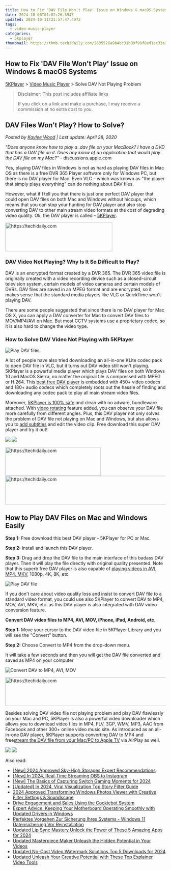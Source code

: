 ```yaml
---
title: How to Fix 'DAV File Won't Play' Issue on Windows & macOS Systems
date: 2024-10-06T01:02:26.394Z
updated: 2024-10-11T21:57:47.497Z
tags:
  - video-music-player
categories:
  - 5kplayer
thumbnail: https://thmb.techidaily.com/2635526a9b4bc31b09f99f8ed1ec33a28f3bd1734d6693f161ca45fe2a6deac2.jpg
---
```


## How to Fix 'DAV File Won't Play' Issue on Windows & macOS Systems

[5KPlayer](https://tools.techidaily.com/5kplayer/products/) \> [Video Music Player](https://tools.techidaily.com/5kplayer/video-music-player/) \> Solve DAV Not Playing Problem

>  Disclaimer: This post includes affiliate links
>
>  If you click on a link and make a purchase, I may receive a commission at no extra cost to you.
>

## DAV Files Won't Play? How to Solve?

 _Posted by [Kaylee Wood](https://www.quora.com/profile/Amanda-Hu-21) | Last update: April 28, 2020_

_"Does anyone know how to play a .dav file on your MacBook? I have a DVD that has a DAV file on it. Does any know of an application that would play the DAV file on my Mac?"_ \- discussions.apple.com

Yes, playing DAV files in Windows is not as hard as playing DAV files in Mac OS as there is a free DVR 365 Player software only for Windows PC, but there is no DAV player for Mac. Even VLC – which was known as "the player that simply plays everything" can do nothing about DAV files. 

However, what if I tell you that there is just one perfect DAV player that could open DAV files on both Mac and Windows without hiccups, which means that you can stop your hunting for DAV player and also stop converting DAV to other main stream video formats at the cost of degrading video quality. Ok, the DAV player is called – [5KPlayer](https://tools.techidaily.com/5kplayer/products/). 

<!-- affiliate ads begin -->
<a href="https://aligracehair.sjv.io/c/5597632/2135358/19272" target="_top" id="2135358">
  <img src="//a.impactradius-go.com/display-ad/19272-2135358" border="0" alt="https://techidaily.com" width="336" height="90"/>
</a>
<img height="0" width="0" src="https://aligracehair.sjv.io/i/5597632/2135358/19272" style="position:absolute;visibility:hidden;" border="0" />
<!-- affiliate ads end -->

### DAV Video Not Playing? Why Is It So Difficult to Play?

DAV is an encrypted format created by a DVR 365\. The DVR 365 video file is originally created with a video recording device such as a closed-circuit television system, certain models of video cameras and certain models of DVRs. DAV files are saved in an MPEG format and are encrypted, so it makes sense that the standard media players like VLC or QuickTime won't playing DAV. 

There are some people suggested that since there is no DAV player for Mac OS X, you can apply a DAV converter for Mac to convert DAV files to MOV/MP4/AVI on Mac. But most CCTV systems use a proprietary codec, so it is also hard to change the video type. 

### How to Solve DAV Video Not Playing with 5KPlayer

![Play DAV files](https://www.5kplayer.com/video-music-player/img/5k-dav-player-308.jpg) 

A lot of people have also tried downloading an all-in-one KLite codec pack to open DAV file in VLC, but it turns out DAV video still won't playing. 5KPlayer is a powerful media player which plays DAV files on both Windows 10 and MacOS Sierra, no matter the original file is compressed with MPEG or H.264\. This [best free DAV player](https://tools.techidaily.com/5kplayer/video-music-player/) is embedded with 450+ video codecs and 180+ audio codecs which completely roots out the hassle of finding and downloading any codec pack to play all main stream video files.

Moreover, [5KPlayer is 100% safe](https://tools.techidaily.com/5kplayer/video-music-player/) and clean with no adware, bundleware attached. With [video rotating](https://tools.techidaily.com/5kplayer/video-music-player/) feature added, you can observe your DAV file more carefully from different angles. Plus, this DAV player not only solves the problem of DAV file not playing on Mac and Windows, but also allows you to [add subtitles](https://tools.techidaily.com/5kplayer/video-music-player/) and edit the video clip. Free download this super DAV player and try it out!

[![](https://www.5kplayer.com/video-music-player/../button/freedownwhitewin.png)](https://tools.techidaily.com/5kplayer/products/) [![](https://www.5kplayer.com/video-music-player/../button/freedownbackmac.png)](https://tools.techidaily.com/5kplayer/products/) 

<!-- affiliate ads begin -->
<a href="https://laganoo.pxf.io/c/5597632/1528681/16446" target="_top" id="1528681">
  <img src="//a.impactradius-go.com/display-ad/16446-1528681" border="0" alt="https://techidaily.com" width="300" height="90"/>
</a>
<img height="0" width="0" src="https://laganoo.pxf.io/i/5597632/1528681/16446" style="position:absolute;visibility:hidden;" border="0" />
<!-- affiliate ads end -->

<!-- affiliate ads begin -->
<a href="https://ephamedtechinc.pxf.io/c/5597632/2136619/26400" target="_top" id="2136619">
  <img src="//a.impactradius-go.com/display-ad/26400-2136619" border="0" alt="https://techidaily.com" width="728" height="90"/>
</a>
<img height="0" width="0" src="https://ephamedtechinc.pxf.io/i/5597632/2136619/26400" style="position:absolute;visibility:hidden;" border="0" />
<!-- affiliate ads end -->

## How to Play DAV Files on Mac and Windows Easily

**Step 1:** Free download this best DAV player - 5KPlayer for PC or Mac. 

**Step 2:** Install and launch this DAV player. 

**Step 3:** Drag and drop the DAV file to the main interface of this badass DAV player. Then it will play the file directly with original quality presented. Note that this superb free DAV player is also capable of [playing videos in AVI, MP4, MKV](https://tools.techidaily.com/5kplayer/video-music-player/), 1080p, 4K, 8K, etc.

![Play DAV file](https://www.5kplayer.com/video-music-player/img/dav-player-308.jpg) 

If you don't care about video quality loss and insist to convert DAV file to a standard video format, you could use also 5KPlayer to convert DAV to MP4, MOV, AVI, MKV, etc. as this DAV player is also integrated with DAV video conversion feature. 

**Convert DAV video files to MP4, AVI, MOV, iPhone, iPad, Android, etc.**

**Step 1:** Move your cursor to the DAV video file in 5KPlayer Library and you will see the "Convert" button.

**Step 2:** Choose Convert to MP4 from the drop-down menu.

It will take a few seconds and then you will get the DAV file converted and saved as MP4 on your computer 

![Convert DAV to MP4, AVI, MOV](https://www.5kplayer.com/video-music-player/img/dav-to-mp4-314.jpg) 

<!-- affiliate ads begin -->
<a href="https://appsumo.8odi.net/c/5597632/2100526/7443" target="_top" id="2100526">
  <img src="//a.impactradius-go.com/display-ad/7443-2100526" border="0" alt="https://techidaily.com" width="728" height="90"/>
</a>
<img height="0" width="0" src="https://appsumo.8odi.net/i/5597632/2100526/7443" style="position:absolute;visibility:hidden;" border="0" />
<!-- affiliate ads end -->

Besides solving DAV video file not playing problem and play DAV flawlessly on your Mac and PC, 5KPlayer is also a powerful video downloader which allows you to download video files in MP4, FLV, 3GP, WMV, MP3, AAC from Facebook and other 300+ online video music site. As introduced as an all-in-one DAV player, 5KPlayer supports converting DAV to MP4 and free[stream the DAV file from your Mac/PC to Apple TV](https://tools.techidaily.com/5kplayer/airplay/) via AirPlay as well.

[![](https://www.5kplayer.com/video-music-player/../button/freedownwhitewin.png)](https://tools.techidaily.com/5kplayer/products/) [![](https://www.5kplayer.com/video-music-player/../button/freedownbackmac.png)](https://tools.techidaily.com/5kplayer/products/)

<ins class="adsbygoogle"
     style="display:block"
     data-ad-format="autorelaxed"
     data-ad-client="ca-pub-7571918770474297"
     data-ad-slot="1223367746"></ins>

<ins class="adsbygoogle"
     style="display:block"
     data-ad-client="ca-pub-7571918770474297"
     data-ad-slot="8358498916"
     data-ad-format="auto"
     data-full-width-responsive="true"></ins>

<span class="atpl-alsoreadstyle">Also read:</span>
<div><ul>
<li><a href="https://fox-links.techidaily.com/new-2024-approved-sky-high-storages-expert-recommendations/"><u>[New] 2024 Approved Sky-High Storages Expert Recommendations</u></a></li>
<li><a href="https://screen-recording.techidaily.com/new-in-2024-real-time-streaming-obs-to-instagram/"><u>[New] In 2024, Real-Time Streaming OBS to Instagram</u></a></li>
<li><a href="https://on-screen-recording.techidaily.com/new-the-basics-of-capturing-switch-gaming-moments-for-2024/"><u>[New] The Basics of Capturing Switch Gaming Moments for 2024</u></a></li>
<li><a href="https://instagram-video-files.techidaily.com/updated-in-2024-viral-visualization-top-story-filter-guide/"><u>[Updated] In 2024, Viral Visualization Top Story Filter Guide</u></a></li>
<li><a href="https://article-knowledge.techidaily.com/2024-approved-transforming-windows-photos-viewer-with-creative-filter-settings-and-soundscape/"><u>2024 Approved Transforming Windows Photos Viewer with Creative Filter Settings & Soundscape</u></a></li>
<li><a href="https://data-safeguard.techidaily.com/drive-engagement-and-sales-using-the-cookiebot-system/"><u>Drive Engagement and Sales Using the Cookiebot System</u></a></li>
<li><a href="https://win-amazing.techidaily.com/expert-advice-keeping-your-motherboard-operating-smoothly-with-updated-drivers-in-windows/"><u>Expert Advice: Keeping Your Motherboard Operating Smoothly with Updated Drivers in Windows</u></a></li>
<li><a href="https://win-unique.techidaily.com/perfektes-vorgehen-zur-sicherung-ihres-systems-windows-11-datensicherung-vor-reinstallation/"><u>Perfektes Vorgehen Zur Sicherung Ihres Systems - Windows 11 Datensicherung Vor Reinstallation</u></a></li>
<li><a href="https://video-creation-software.techidaily.com/updated-lip-sync-mastery-unlock-the-power-of-these-5-amazing-apps-for-2024/"><u>Updated Lip Sync Mastery Unlock the Power of These 5 Amazing Apps for 2024</u></a></li>
<li><a href="https://video-creation-software.techidaily.com/updated-masterpiece-maker-unleash-the-hidden-potential-in-your-videos/"><u>Updated Masterpiece Maker Unleash the Hidden Potential in Your Videos</u></a></li>
<li><a href="https://video-creation-software.techidaily.com/updated-no-cost-video-watermark-solutions-top-5-downloads-for-2024/"><u>Updated No-Cost Video Watermark Solutions Top 5 Downloads for 2024</u></a></li>
<li><a href="https://video-creation-software.techidaily.com/updated-unleash-your-creative-potential-with-these-top-explainer-video-tools/"><u>Updated Unleash Your Creative Potential with These Top Explainer Video Tools</u></a></li>
</ul></div>

